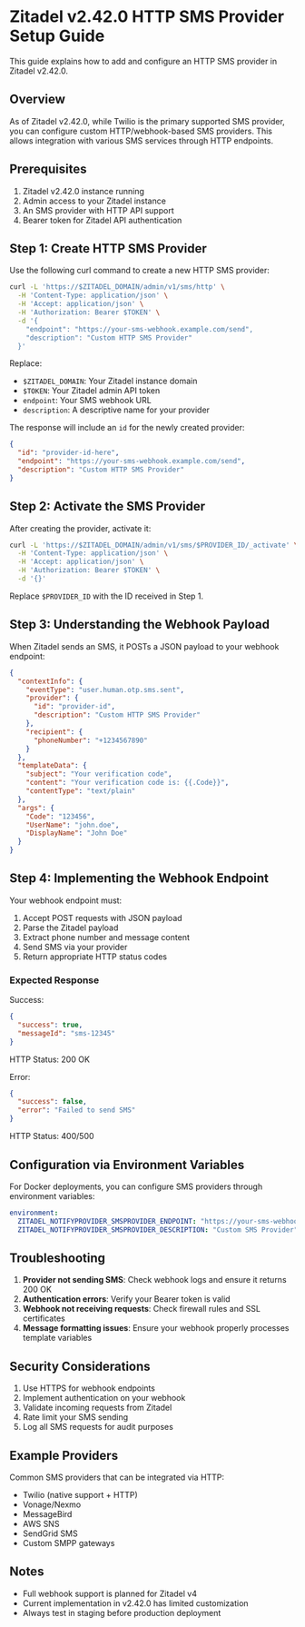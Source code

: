# Zitadel v2.42.0 HTTP SMS Provider Setup Guide

This guide explains how to add and configure an HTTP SMS provider in Zitadel v2.42.0.

## Overview

As of Zitadel v2.42.0, while Twilio is the primary supported SMS provider, you can configure custom HTTP/webhook-based SMS providers. This allows integration with various SMS services through HTTP endpoints.

## Prerequisites

1. Zitadel v2.42.0 instance running
2. Admin access to your Zitadel instance
3. An SMS provider with HTTP API support
4. Bearer token for Zitadel API authentication

## Step 1: Create HTTP SMS Provider

Use the following curl command to create a new HTTP SMS provider:

```bash
curl -L 'https://$ZITADEL_DOMAIN/admin/v1/sms/http' \
  -H 'Content-Type: application/json' \
  -H 'Accept: application/json' \
  -H 'Authorization: Bearer $TOKEN' \
  -d '{
    "endpoint": "https://your-sms-webhook.example.com/send",
    "description": "Custom HTTP SMS Provider"
  }'
```

Replace:
- `$ZITADEL_DOMAIN`: Your Zitadel instance domain
- `$TOKEN`: Your Zitadel admin API token
- `endpoint`: Your SMS webhook URL
- `description`: A descriptive name for your provider

The response will include an `id` for the newly created provider:

```json
{
  "id": "provider-id-here",
  "endpoint": "https://your-sms-webhook.example.com/send",
  "description": "Custom HTTP SMS Provider"
}
```

## Step 2: Activate the SMS Provider

After creating the provider, activate it:

```bash
curl -L 'https://$ZITADEL_DOMAIN/admin/v1/sms/$PROVIDER_ID/_activate' \
  -H 'Content-Type: application/json' \
  -H 'Accept: application/json' \
  -H 'Authorization: Bearer $TOKEN' \
  -d '{}'
```

Replace `$PROVIDER_ID` with the ID received in Step 1.

## Step 3: Understanding the Webhook Payload

When Zitadel sends an SMS, it POSTs a JSON payload to your webhook endpoint:

```json
{
  "contextInfo": {
    "eventType": "user.human.otp.sms.sent",
    "provider": {
      "id": "provider-id",
      "description": "Custom HTTP SMS Provider"
    },
    "recipient": {
      "phoneNumber": "+1234567890"
    }
  },
  "templateData": {
    "subject": "Your verification code",
    "content": "Your verification code is: {{.Code}}",
    "contentType": "text/plain"
  },
  "args": {
    "Code": "123456",
    "UserName": "john.doe",
    "DisplayName": "John Doe"
  }
}
```

## Step 4: Implementing the Webhook Endpoint

Your webhook endpoint must:
1. Accept POST requests with JSON payload
2. Parse the Zitadel payload
3. Extract phone number and message content
4. Send SMS via your provider
5. Return appropriate HTTP status codes

### Expected Response

Success:
```json
{
  "success": true,
  "messageId": "sms-12345"
}
```
HTTP Status: 200 OK

Error:
```json
{
  "success": false,
  "error": "Failed to send SMS"
}
```
HTTP Status: 400/500

## Configuration via Environment Variables

For Docker deployments, you can configure SMS providers through environment variables:

```yaml
environment:
  ZITADEL_NOTIFYPROVIDER_SMSPROVIDER_ENDPOINT: "https://your-sms-webhook.example.com/send"
  ZITADEL_NOTIFYPROVIDER_SMSPROVIDER_DESCRIPTION: "Custom SMS Provider"
```

## Troubleshooting

1. **Provider not sending SMS**: Check webhook logs and ensure it returns 200 OK
2. **Authentication errors**: Verify your Bearer token is valid
3. **Webhook not receiving requests**: Check firewall rules and SSL certificates
4. **Message formatting issues**: Ensure your webhook properly processes template variables

## Security Considerations

1. Use HTTPS for webhook endpoints
2. Implement authentication on your webhook
3. Validate incoming requests from Zitadel
4. Rate limit your SMS sending
5. Log all SMS requests for audit purposes

## Example Providers

Common SMS providers that can be integrated via HTTP:
- Twilio (native support + HTTP)
- Vonage/Nexmo
- MessageBird
- AWS SNS
- SendGrid SMS
- Custom SMPP gateways

## Notes

- Full webhook support is planned for Zitadel v4
- Current implementation in v2.42.0 has limited customization
- Always test in staging before production deployment